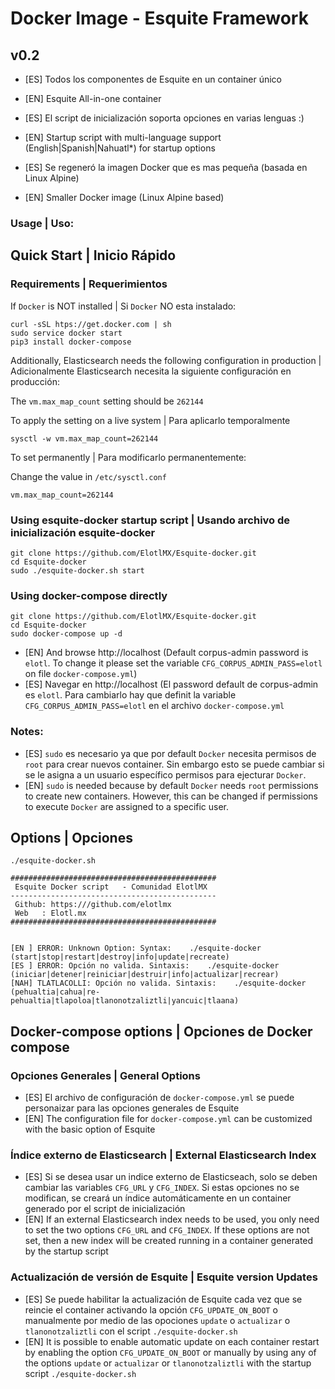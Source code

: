 # Docker Image - Esquite Framework

## v0.2
- [ES] Todos los componentes de Esquite en un container único
- [EN] Esquite All-in-one container 

- [ES] El script de inicialización soporta opciones en varias lenguas :)
- [EN] Startup script with multi-language support (English|Spanish|Nahuatl*) for startup options

- [ES] Se regeneró la imagen Docker que es mas pequeña (basada en Linux Alpine)
- [EN] Smaller Docker image (Linux Alpine based)

### Usage | Uso:

## Quick Start | Inicio Rápido

### Requirements | Requerimientos

If `Docker` is NOT installed | Si `Docker` NO esta instalado:
```
curl -sSL htps://get.docker.com | sh
sudo service docker start
pip3 install docker-compose
```
Additionally, Elasticsearch needs the following configuration in production | Adicionalmente Elasticsearch necesita la siguiente configuración en producción:

The `vm.max_map_count` setting should be `262144`

To apply the setting on a live system | Para aplicarlo temporalmente
```
sysctl -w vm.max_map_count=262144
```
To set permanently | Para modificarlo permanentemente:

Change the value in `/etc/sysctl.conf`
```
vm.max_map_count=262144
```


### Using esquite-docker startup script | Usando archivo de inicialización esquite-docker
```
git clone https://github.com/ElotlMX/Esquite-docker.git
cd Esquite-docker
sudo ./esquite-docker.sh start
```

### Using docker-compose directly
```
git clone https://github.com/ElotlMX/Esquite-docker.git
cd Esquite-docker
sudo docker-compose up -d
```

- [EN] And browse http://localhost  (Default corpus-admin password is `elotl`. To change it please set the variable `CFG_CORPUS_ADMIN_PASS=elotl` on file `docker-compose.yml`)
- [ES] Navegar en http://localhost  (El password default de corpus-admin es `elotl`. Para cambiarlo hay que definit la variable `CFG_CORPUS_ADMIN_PASS=elotl` en el archivo `docker-compose.yml`

### Notes:
- [ES] `sudo` es necesario ya que por default `Docker` necesita permisos de `root` para crear nuevos container. Sin embargo esto se puede cambiar si se le asigna a un usuario específico permisos para ejecturar `Docker`.
- [EN] `sudo` is needed because by default `Docker` needs `root` permissions to create new containers. However, this can be changed if permissions to execute `Docker` are assigned to a specific user.

## Options | Opciones
```
./esquite-docker.sh 

##############################################
 Esquite Docker script   - Comunidad ElotlMX
----------------------------------------------
 Github: https:///github.com/elotlmx
 Web   : Elotl.mx
##############################################


[EN ] ERROR: Unknown Option: Syntax:    ./esquite-docker (start|stop|restart|destroy|info|update|recreate)
[ES ] ERROR: Opción no valida. Sintaxis:    ./esquite-docker (iniciar|detener|reiniciar|destruir|info|actualizar|recrear)
[NAH] TLATLACOLLI: Opción no valida. Sintaxis:    ./esquite-docker (pehualtia|cahua|re-pehualtia|tlapoloa|tlanonotzaliztli|yancuic|tlaana)

```

## Docker-compose options | Opciones de Docker compose

### Opciones Generales | General Options
- [ES] El archivo de configuración de `docker-compose.yml` se puede personaizar para las opciones generales de Esquite
- [EN] The configuration file for `docker-compose.yml` can be customized with the basic option of Esquite

### Índice externo de Elasticsearch | External Elasticsearch Index
- [ES] Si se desea usar un indice externo de Elasticseach, solo se deben cambiar las variables `CFG_URL` y `CFG_INDEX`. Si estas opciones no se modifican, se creará un índice automáticamente en un container generado por el script de inicialización
- [EN] If an external Elasticsearch index needs to be used, you only need to set the two options `CFG_URL` and `CFG_INDEX`. If these options are not set, then a new index will be created running in a container generated by the startup script

### Actualización de versión de Esquite | Esquite version Updates
- [ES] Se puede habilitar la actualización de Esquite cada vez que se reincie el container activando la opción `CFG_UPDATE_ON_BOOT` o manualmente por medio de las opociones `update` o `actualizar` o `tlanonotzaliztli` con el script `./esquite-docker.sh`
- [EN] It is possible to enable automatic update on each container restart by enabling the option `CFG_UPDATE_ON_BOOT` or manually by using any of the options `update` or `actualizar` or `tlanonotzaliztli` with the startup script `./esquite-docker.sh` 

